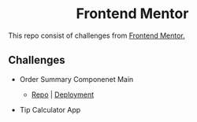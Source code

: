 <div align="center"><h1>Frontend Mentor</h1></div>


This repo consist of challenges from [Frontend Mentor.](https://www.frontendmentor.io/challenges)


## Challenges

- Order Summary Componenet Main
  
  - [Repo](https://github.com/MayankShrivastava17/Frontend-Mentor/tree/main/order-summary-component-main) | [Deployment](https://frontend-master-osc.surge.sh/)


- Tip Calculator App 
